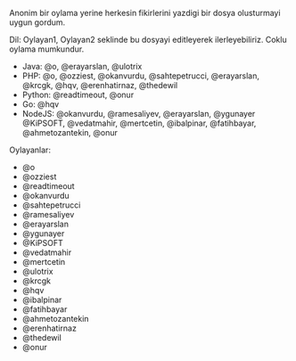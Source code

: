 Anonim bir oylama yerine herkesin fikirlerini yazdigi bir dosya olusturmayi uygun gordum.

Dil: Oylayan1, Oylayan2 seklinde bu dosyayi editleyerek ilerleyebiliriz. Coklu oylama mumkundur.

* Java: @o, @erayarslan, @ulotrix
* PHP: @o, @ozziest, @okanvurdu, @sahtepetrucci, @erayarslan, @krcgk, @hqv, @erenhatirnaz, @thedewil
* Python: @readtimeout, @onur
* Go: @hqv
* NodeJS: @okanvurdu, @ramesaliyev, @erayarslan, @ygunayer @KiPSOFT, @vedatmahir, @mertcetin, @ibalpinar, @fatihbayar, @ahmetozantekin, @onur

Oylayanlar:

* @o
* @ozziest
* @readtimeout
* @okanvurdu
* @sahtepetrucci
* @ramesaliyev
* @erayarslan
* @ygunayer
* @KiPSOFT
* @vedatmahir
* @mertcetin
* @ulotrix
* @krcgk
* @hqv
* @ibalpinar
* @fatihbayar
* @ahmetozantekin
* @erenhatirnaz
* @thedewil
* @onur
